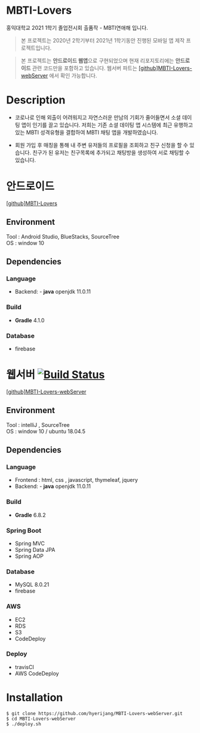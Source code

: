 # MBTI-Lovers
홍익대학교 2021 1학기 졸업전시회 출품작 - MBTI연애해 입니다.  
> 본 프로젝트는 2020년 2학기부터 2021년 1학기동안 진행된 모바일 앱 제작 프로젝트입니다.

> 본 프로젝트는 **안드로이드 웹앱**으로 구현되었으며 현재 리포지토리에는 **안드로이드** 관련 코드만을 포함하고 있습니다. 
> 웹서버 파트는  [[github]MBTI-Lovers-webServer](https://github.com/hyerijang/MBTI-Lovers-webServer) 에서 확인 가능합니다.


# Description
- 코로나로 인해 외출이 어려워지고 자연스러운 만남의 기회가 줄어들면서 소셜 데이팅 앱이 인기를 끌고 있습니다.
  저희는 기존 소셜 데이팅 앱 시스템에 최근 유행하고 있는 MBTI 성격유형을 결합하여 MBTI 채팅 앱을 개발하였습니다.

- 회원 가입 후 매칭을 통해 내 주변 유저들의 프로필을 조회하고 친구 신청을 할 수 있습니다. 친구가 된 유저는 친구목록에 추가되고 채팅방을 생성하여 서로 채팅할 수 있습니다.


# 안드로이드
[[github]MBTI-Lovers](https://github.com/hyerijang/MBTI-Lovers)
## Environment
Tool : Android Studio, BlueStacks, SourceTree  
OS : window 10

## Dependencies
### Language
- Backend: - **java** openjdk 11.0.11

### Build
- **Gradle** 4.1.0

### Database
- firebase

# 웹서버 [![Build Status](https://travis-ci.com/hyerijang/MBTI-Lovers-webServer.svg?branch=master)](https://travis-ci.com/hyerijang/MBTI-Lovers-webServer)
 [[github]MBTI-Lovers-webServer](https://github.com/hyerijang/MBTI-Lovers-webServer) 
## Environment
Tool : intelliJ , SourceTree  
OS : window 10 / ubuntu 18.04.5

## Dependencies
### Language
- Frontend : html, css , javascript,  thymeleaf, jquery
- Backend: - **java** openjdk 11.0.11

### Build
- **Gradle** 6.8.2


### Spring Boot
- Spring MVC
- Spring Data JPA
- Spring AOP


### Database
- MySQL 8.0.21
- firebase

### AWS
- EC2
- RDS
- S3
- CodeDeploy

### Deploy
- travisCI
- AWS CodeDeploy

# Installation
    $ git clone https://github.com/hyerijang/MBTI-Lovers-webServer.git
    $ cd MBTI-Lovers-webServer
    $ ./deploy.sh








